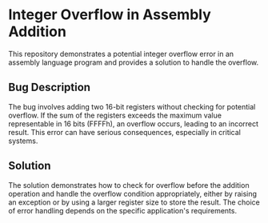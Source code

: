 # Integer Overflow in Assembly Addition

This repository demonstrates a potential integer overflow error in an assembly language program and provides a solution to handle the overflow.

## Bug Description

The bug involves adding two 16-bit registers without checking for potential overflow. If the sum of the registers exceeds the maximum value representable in 16 bits (FFFFh), an overflow occurs, leading to an incorrect result. This error can have serious consequences, especially in critical systems.

## Solution

The solution demonstrates how to check for overflow before the addition operation and handle the overflow condition appropriately, either by raising an exception or by using a larger register size to store the result.  The choice of error handling depends on the specific application's requirements.